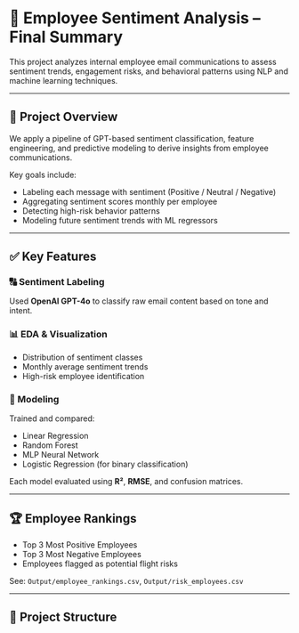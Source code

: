 # 🧠 Employee Sentiment Analysis – Final Summary

This project analyzes internal employee email communications to assess sentiment trends, engagement risks, and behavioral patterns using NLP and machine learning techniques.

---

## 📌 Project Overview

We apply a pipeline of GPT-based sentiment classification, feature engineering, and predictive modeling to derive insights from employee communications.

Key goals include:
- Labeling each message with sentiment (Positive / Neutral / Negative)
- Aggregating sentiment scores monthly per employee
- Detecting high-risk behavior patterns
- Modeling future sentiment trends with ML regressors

---

## ✅ Key Features

### 🔠 Sentiment Labeling
Used **OpenAI GPT-4o** to classify raw email content based on tone and intent.

### 📊 EDA & Visualization
- Distribution of sentiment classes
- Monthly average sentiment trends
- High-risk employee identification

### 🧮 Modeling
Trained and compared:
- Linear Regression
- Random Forest
- MLP Neural Network
- Logistic Regression (for binary classification)

Each model evaluated using **R²**, **RMSE**, and confusion matrices.

---

## 🏆 Employee Rankings

- Top 3 Most Positive Employees
- Top 3 Most Negative Employees
- Employees flagged as potential flight risks

See: `Output/employee_rankings.csv`, `Output/risk_employees.csv`

---

## 📁 Project Structure


